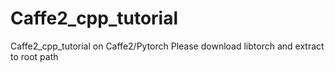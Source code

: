 # Caffe2_cpp_tutorial
Caffe2_cpp_tutorial on Caffe2/Pytorch
Please download libtorch and extract to root path
